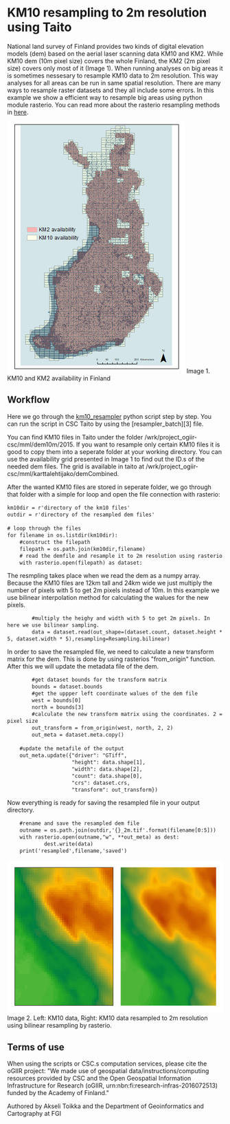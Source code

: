 # KM10 resampling to 2m resolution using Taito

National land survey of Finland provides two kinds of digital elevation models (dem) based on the aerial laser scanning data KM10 and KM2. While KM10 dem (10m pixel size) covers the whole Finland, the KM2 (2m pixel size) covers only most of it (Image 1). When running analyses on big areas it is sometimes nessesary to resample KM10 data to 2m resolution. This way analyses for all areas can be run in same spatial resolution.
There are many ways to resample raster datasets and they all include some errors. In this example we show a efficient way to resample big areas using python module rasterio. You can read more about the rasterio resampling methods in [here][1]. 

<img src=https://github.com/geoportti/KM10_resampling/blob/master/images/dem_availability_small.png>
Image 1. KM10 and KM2 availability in Finland

## Workflow
Here we go through the [km10_resampler][2] python script step by step. You can run the script in CSC Taito by using the [resampler_batch][3] file.

You can find KM10 files in Taito under the folder /wrk/project_ogiir-csc/mml/dem10m/2015. If you want to resample only certain KM10 files it is good to copy them into a seperate folder at your working directory. You can use the availability grid presented in Image 1 to find out the ID.s of the needed dem files. The grid is available in taito at /wrk/project_ogiir-csc/mml/karttalehtijako/demCombined.

After the wanted KM10 files are stored in seperate folder, we go through that folder with a simple for loop and open the file connection with rasterio:
``` pythonscript
km10dir = r'directory of the km10 files'
outdir = r'directory of the resampled dem files'

# loop through the files 
for filename in os.listdir(km10dir):
    #construct the filepath
    filepath = os.path.join(km10dir,filename)
    # read the demfile and resample it to 2m resolution using rasterio
    with rasterio.open(filepath) as dataset:
```
The resmpling takes place when we read the dem as a numpy array. Because the KM10 files are 12km tall and 24km wide we just multiply the number of pixels with 5 to get 2m pixels instead of 10m. In this example we use bilinear interpolation method for calculating the walues for the new pixels.

```pythonscript
        #multiply the heighy and width with 5 to get 2m pixels. In here we use bilinear sampling.
        data = dataset.read(out_shape=(dataset.count, dataset.height * 5, dataset.width * 5),resampling=Resampling.bilinear)
```
In order to save the resampled file, we need to calculate a new transform matrix for the dem. This is done by using rasterios "from_origin" function. After this we will update the metadata file of the dem.

```pythonscript
        #get dataset bounds for the transform matrix
        bounds = dataset.bounds
        #get the uppper left coordinate walues of the dem file
        west = bounds[0]
        north = bounds[3]
        #calculate the new transform matrix using the coordinates. 2 = pixel size
        out_transform = from_origin(west, north, 2, 2) 
        out_meta = dataset.meta.copy()
 
    #update the metafile of the output 
    out_meta.update({"driver": "GTiff",
                     "height": data.shape[1],
                     "width": data.shape[2],
                     "count": data.shape[0],
                     "crs": dataset.crs,
                     "transform": out_transform})
```   
Now everything is ready for saving the resampled file in your output directory.

```pythonscript
    #rename and save the resampled dem file
    outname = os.path.join(outdir,'{}_2m.tif'.format(filename[0:5]))
    with rasterio.open(outname,"w", **out_meta) as dest:
            dest.write(data)
    print('resampled',filename,'saved')
```
<img src=https://github.com/geoportti/KM10_resampling/blob/master/images/comparison.png>
Image 2. Left: KM10 data, Right: KM10 data resampled to 2m resolution using bilinear resampling by rasterio.

## Terms of use
When using the scripts or CSC.s computation services, please cite the oGIIR project: "We made use of geospatial         data/instructions/computing resources provided by CSC and the Open Geospatial Information Infrastructure for Research (oGIIR, urn:nbn:fi:research-infras-2016072513) funded by the Academy of Finland."

Authored by Akseli Toikka and the Department of Geoinformatics and Cartography at FGI

[1]:https://rasterio.readthedocs.io/en/stable/topics/resampling.html
[2]:scripti
